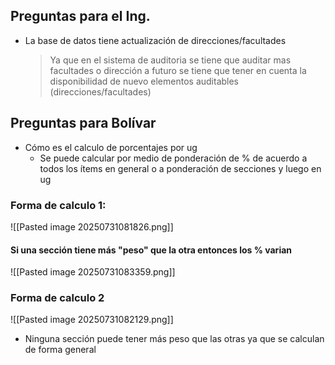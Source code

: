 ## Preguntas para el Ing.
+ La base de datos tiene actualización de direcciones/facultades
  > Ya que en el sistema de auditoria se tiene que auditar mas facultades o dirección a futuro se tiene que tener en cuenta la disponibilidad de nuevo elementos auditables (direcciones/facultades)
## Preguntas para Bolívar
+  Cómo es el calculo de porcentajes por ug 
	+ Se puede calcular por medio de ponderación de % de acuerdo a todos los ítems en general o a ponderación de secciones  y luego en ug
### Forma de calculo 1:

![[Pasted image 20250731081826.png]]
#### Si una sección tiene más "peso" que la otra entonces los % varian
![[Pasted image 20250731083359.png]]

### Forma de calculo 2
![[Pasted image 20250731082129.png]]
+ Ninguna sección puede tener más peso que las otras ya que se calculan de forma general